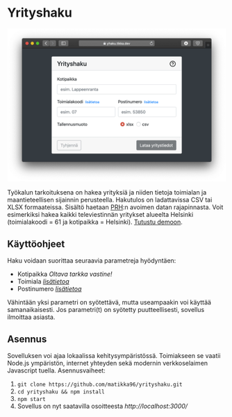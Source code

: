 # Yrityshaku

![alt text](https://github.com/matikka96/yrityshaku/blob/master/public/screenshot.png?raw=true "Kuvankaappaus sovelluksesta")

Työkalun tarkoituksena on hakea yrityksiä ja niiden tietoja toimialan ja maantieteellisen sijainnin perusteella. Hakutulos on ladattavissa CSV tai XLSX formaateissa. Sisältö haetaan [PRH](https://avoindata.prh.fi/index.html):n avoimen datan rajapinnasta. Voit esimerkiksi hakea kaikki televiestinnän yritykset alueelta Helsinki (toimialakoodi = 61 ja
kotipaikka = Helsinki). [Tutustu demoon](https://yhaku.matvei.xyz).

## Käyttöohjeet

Haku voidaan suorittaa seuraavia parametreja hyödyntäen:

- Kotipaikka _Oltava tarkka vastine!_
- Toimiala _[lisätietoa](http://www.stat.fi/meta/luokitukset/toimiala/001-2008/index.html)_
- Postinumero _[lisätietoa](https://fi.wikipedia.org/wiki/Luettelo_Suomen_postinumeroista_kunnittain)_

Vähintään yksi parametri on syötettävä, mutta useampaakin voi käyttää samanaikaisesti. Jos parametri(t) on syötetty puutteellisesti, sovellus ilmoittaa asiasta.

## Asennus

Sovelluksen voi ajaa lokaalissa kehitysympäristössä. Toimiakseen se vaatii Node.js ympäristön, internet yhteyden sekä modernin verkkoselaimen Javascript tuella. Asennusvaiheet:

1. `git clone https://github.com/matikka96/yrityshaku.git`
2. `cd yrityshaku && npm install`
3. `npm start`
4. Sovellus on nyt saatavilla osoitteesta _http://localhost:3000/_
